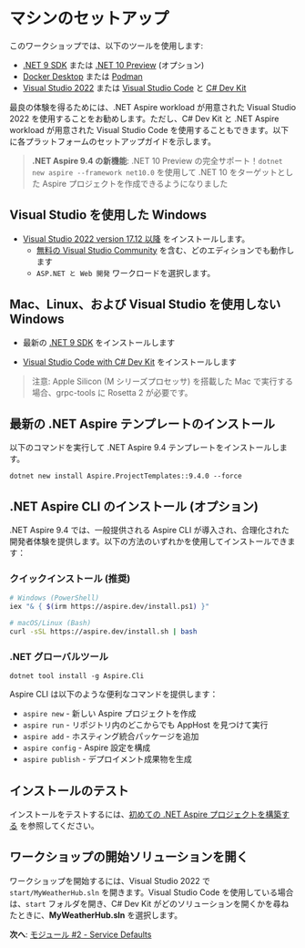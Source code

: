 # マシンのセットアップ

このワークショップでは、以下のツールを使用します:

- [.NET 9 SDK](https://get.dot.net/9) または [.NET 10 Preview](https://get.dot.net/10) (オプション)
- [Docker Desktop](https://docs.docker.com/engine/install/) または [Podman](https://podman.io/getting-started/installation)
- [Visual Studio 2022](https://visualstudio.microsoft.com/vs/) または [Visual Studio Code](https://code.visualstudio.com/) と [C# Dev Kit](https://code.visualstudio.com/docs/csharp/get-started)

最良の体験を得るためには、.NET Aspire workload が用意された Visual Studio 2022 を使用することをお勧めします。ただし、C# Dev Kit と .NET Aspire workload が用意された Visual Studio Code を使用することもできます。以下に各プラットフォームのセットアップガイドを示します。

> **.NET Aspire 9.4 の新機能**: .NET 10 Preview の完全サポート！`dotnet new aspire --framework net10.0` を使用して .NET 10 をターゲットとした Aspire プロジェクトを作成できるようになりました

## Visual Studio を使用した Windows

- [Visual Studio 2022 version 17.12 以降](https://visualstudio.microsoft.com/vs/) をインストールします。
  - [無料の Visual Studio Community](https://visualstudio.microsoft.com/free-developer-offers/) を含む、どのエディションでも動作します
  - `ASP.NET と Web 開発` ワークロードを選択します。

## Mac、Linux、および Visual Studio を使用しない Windows

- 最新の [.NET 9 SDK](https://get.dot.net/9?cid=eshop) をインストールします

- [Visual Studio Code with C# Dev Kit](https://code.visualstudio.com/docs/csharp/get-started) をインストールします

> 注意: Apple Silicon (M シリーズプロセッサ) を搭載した Mac で実行する場合、grpc-tools に Rosetta 2 が必要です。

## 最新の .NET Aspire テンプレートのインストール

以下のコマンドを実行して .NET Aspire 9.4 テンプレートをインストールします。

```cli
dotnet new install Aspire.ProjectTemplates::9.4.0 --force
```

## .NET Aspire CLI のインストール (オプション)

.NET Aspire 9.4 では、一般提供される Aspire CLI が導入され、合理化された開発者体験を提供します。以下の方法のいずれかを使用してインストールできます：

### クイックインストール (推奨)

```bash
# Windows (PowerShell)
iex "& { $(irm https://aspire.dev/install.ps1) }"

# macOS/Linux (Bash)
curl -sSL https://aspire.dev/install.sh | bash
```

### .NET グローバルツール

```cli
dotnet tool install -g Aspire.Cli
```

Aspire CLI は以下のような便利なコマンドを提供します：

- `aspire new` - 新しい Aspire プロジェクトを作成
- `aspire run` - リポジトリ内のどこからでも AppHost を見つけて実行
- `aspire add` - ホスティング統合パッケージを追加
- `aspire config` - Aspire 設定を構成
- `aspire publish` - デプロイメント成果物を生成

## インストールのテスト

インストールをテストするには、[初めての .NET Aspire プロジェクトを構築する](https://learn.microsoft.com/dotnet/aspire/get-started/build-your-first-aspire-app) を参照してください。

## ワークショップの開始ソリューションを開く

ワークショップを開始するには、Visual Studio 2022 で `start/MyWeatherHub.sln` を開きます。Visual Studio Code を使用している場合は、`start` フォルダを開き、C# Dev Kit がどのソリューションを開くかを尋ねたときに、**MyWeatherHub.sln** を選択します。

**次へ**: [モジュール #2 - Service Defaults](../Lesson-02-ServiceDefaults/README.md)
